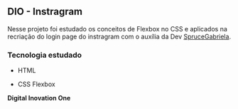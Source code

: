 ## DIO - Instragram

Nesse projeto foi estudado os conceitos de Flexbox no CSS e aplicados na recriação do login page do instragram com o auxília da Dev [SpruceGabriela](https://github.com/SpruceGabriela).

### Tecnologia estudado

* HTML

* CSS Flexbox 

  

__Digital Inovation One__





